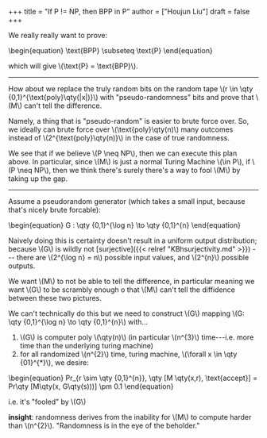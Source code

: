 +++
title = "If P != NP, then BPP in P"
author = ["Houjun Liu"]
draft = false
+++

We really really want to prove:

\begin{equation}
\text{BPP} \subseteq \text{P}
\end{equation}

which will give \\(\text{P} = \text{BPP}\\).

---

How about we replace the truly random bits on the random tape \\(r \in \qty {0,1}^{\text{poly}\qty(|x|)}\\) with "pseudo-randomness" bits and prove that \\(M\\) can't tell the difference.

Namely, a thing that is "pseudo-random" is easier to brute force over. So, we ideally can brute force over \\(\text{poly}\qty(n)\\) many outcomes instead of \\(2^{\text{poly}\qty(n)}\\) in the case of true randomness.

We see that if we believe \\(P \neq NP\\), then we can execute this plan above. In particular, since \\(M\\) is just a normal Turing Machine \\(\in P\\), if \\(P \neq NP\\), then we think there's surely there's a way to fool \\(M\\) by taking up the gap.

---

Assume a pseudorandom generator (which takes a small input, because that's nicely brute forcable):

\begin{equation}
G : \qty {0,1}^{\log n}  \to  \qty {0,1}^{n}
\end{equation}

Naively doing this is certainty doesn't result in a uniform output distribution; because \\(G\\) is wildly not [surjective]({{< relref "KBhsurjectivity.md" >}}) --- there are \\(2^{\log n} = n\\) possible input values, and \\(2^{n}\\) possible outputs.

We want \\(M\\) to not be able to tell the difference, in particular meaning we want \\(G\\) to be scrambly enough o that \\(M\\) can't tell the diffidence between these two pictures.

We can't technically do this but we need to construct \\(G\\) mapping \\(G:  \qty {0,1}^{\log n} \to  \qty {0,1}^{n}\\) with...

1.  \\(G\\) is computer poly \\(\qty(n)\\) (in particular \\(n^{3}\\) time---i.e. more time than the underlying turing machine)
2.  for all randomized \\(n^{2}\\) time, turing machine, \\(\forall  x \in \qty {01}^{\*}\\), we desire:

\begin{equation}
Pr\_{r \sim \qty {0,1}^{n}}, \qty [M \qty(x,r), \text{accept}] = Pr\qty [M\qty(x, G\qty(s)))] \pm 0.1
\end{equation}

i.e. it's "fooled" by \\(G\\)

**insight**: randomness derives from the inability for \\(M\\) to compute harder than \\(n^{2}\\). "Randomness is in the eye of the beholder."
